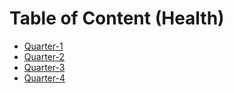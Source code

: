 # Table of Content (Health)

- [Quarter-1](./quarter-1.md)
- [Quarter-2](./quarter-2.md)
- [Quarter-3](./quarter-3.md)
- [Quarter-4](./quarter-4.md)